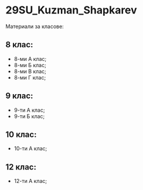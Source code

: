 # 29SU_Kuzman_Shapkarev

Материали за класове:

## 8 клас:
- 8-ми А клас;
- 8-ми Б клас;
- 8-ми В клас;
- 8-ми Г клас;

## 9 клас:
- 9-ти А клас;
- 9-ти Б клас;

## 10 клас:
- 10-ти А клас;

## 12 клас:
- 12-ти А клас;
